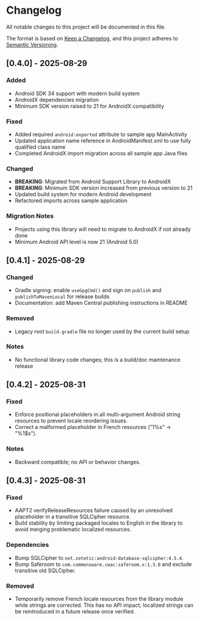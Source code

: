 # Changelog

All notable changes to this project will be documented in this file.

The format is based on [Keep a Changelog](https://keepachangelog.com/en/1.0.0/),
and this project adheres to [Semantic Versioning](https://semver.org/spec/v2.0.0.html).

## [0.4.0] - 2025-08-29

### Added
- Android SDK 34 support with modern build system
- AndroidX dependencies migration
- Minimum SDK version raised to 21 for AndroidX compatibility

### Fixed
- Added required `android:exported` attribute to sample app MainActivity
- Updated application name reference in AndroidManifest.xml to use fully qualified class name
- Completed AndroidX import migration across all sample app Java files

### Changed
- **BREAKING**: Migrated from Android Support Library to AndroidX
- **BREAKING**: Minimum SDK version increased from previous version to 21
- Updated build system for modern Android development
- Refactored imports across sample application

### Migration Notes
- Projects using this library will need to migrate to AndroidX if not already done
- Minimum Android API level is now 21 (Android 5.0)

## [0.4.1] - 2025-08-29

### Changed
- Gradle signing: enable `useGpgCmd()` and sign on `publish` and `publishToMavenLocal` for release builds
- Documentation: add Maven Central publishing instructions in README

### Removed
- Legacy root `build.gradle` file no longer used by the current build setup

### Notes
- No functional library code changes; this is a build/doc maintenance release

## [0.4.2] - 2025-08-31

### Fixed
- Enforce positional placeholders in all multi-argument Android string resources to prevent locale reordering issues.
- Correct a malformed placeholder in French resources ("1%s" -> "%1$s").

### Notes
- Backward compatible; no API or behavior changes.

## [0.4.3] - 2025-08-31

### Fixed
- AAPT2 verifyReleaseResources failure caused by an unresolved placeholder in a transitive SQLCipher resource.
- Build stability by limiting packaged locales to English in the library to avoid merging problematic localized resources.

### Dependencies
- Bump SQLCipher to `net.zetetic:android-database-sqlcipher:4.5.4`.
- Bump Saferoom to `com.commonsware.cwac:saferoom.x:1.3.0` and exclude transitive old SQLCipher.

### Removed
- Temporarily remove French locale resources from the library module while strings are corrected. This has no API impact; localized strings can be reintroduced in a future release once verified.
